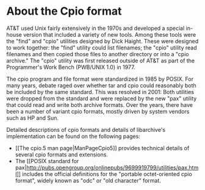 # About the Cpio format

AT&T used Unix fairly extensively in the 1970s and developed a special in-house version that included a variety of new tools.
Among these tools were the "find" and "cpio" utilities designed by Dick Haight.
These were designed to work together:
the "find" utility could list filenames; the "cpio" utility read filenames and then copied those files to another directory or into a "cpio archive."
The "cpio" utility was first released outside of AT&T as part of the Programmer's Work Bench (PWB/UNIX 1.0) in 1977.

The cpio program and file format were standardized in 1985 by POSIX.
For many years, debate raged over whether tar and cpio could reasonably both be included by the same standard.
This was resolved in 2001:
Both utilities were dropped from the standard and were replaced by the new "pax" utility that could read and write both archive formats.
Over the years, there have been a number of variant cpio formats, mostly driven by system vendors such as HP and Sun.

Detailed descriptions of cpio formats and details of libarchive's implementation
can be found on the following pages:

* [[The cpio.5 man page|ManPageCpio5]] provides technical details of several cpio formats and extensions.
* The [[POSIX standard for pax|http://pubs.opengroup.org/onlinepubs/9699919799/utilities/pax.html]] includes the official definitions for the "portable octet-oriented cpio format", widely known as "odc" or "old character" format.
